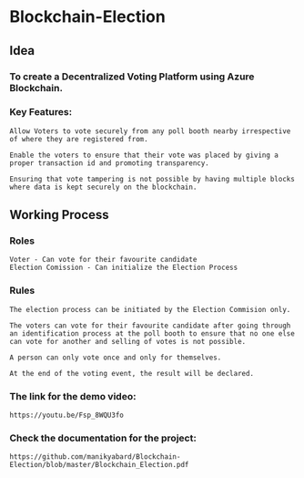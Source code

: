 # Blockchain-Election

## Idea
### To create a Decentralized Voting Platform using Azure Blockchain.
### Key Features:
    Allow Voters to vote securely from any poll booth nearby irrespective of where they are registered from.
    
    Enable the voters to ensure that their vote was placed by giving a proper transaction id and promoting transparency.
    
    Ensuring that vote tampering is not possible by having multiple blocks where data is kept securely on the blockchain.

## Working Process
### Roles
    Voter - Can vote for their favourite candidate
    Election Comission - Can initialize the Election Process
### Rules
    The election process can be initiated by the Election Commision only.
    
    The voters can vote for their favourite candidate after going through an identification process at the poll booth to ensure that no one else can vote for another and selling of votes is not possible.

    A person can only vote once and only for themselves.

    At the end of the voting event, the result will be declared.

### The link for the demo video:
    https://youtu.be/Fsp_8WQU3fo
    
### Check the documentation for the project:
    https://github.com/manikyabard/Blockchain-Election/blob/master/Blockchain_Election.pdf
    
    

